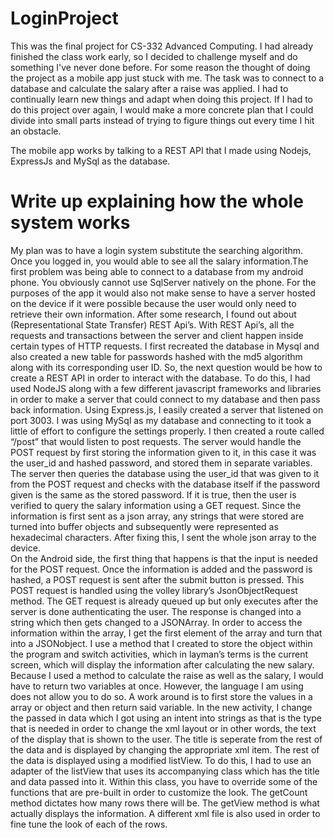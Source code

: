 
# LoginProject

This was the final project for CS-332 Advanced Computing. I had already finished the class work early, so I decided to challenge myself and do something I've never done before. For some reason the thought of doing the project as a mobile app just stuck with me. The task was to connect to a database and calculate the salary after a raise was applied. I had to continually learn new things and adapt when doing this project. If I had to do this project over again, I would make a more concrete plan that I could divide into small parts instead of trying to figure things out every time I hit an obstacle.





The mobile app works by talking to a REST API that I made using Nodejs, ExpressJs and MySql as the database.




# Write up explaining how the whole system works


My plan was to have a login system substitute the searching algorithm. Once you logged in, you would able to see all the salary information.The first problem was being able to connect to a database from my android phone. You obviously cannot use SqlServer natively on the phone. For the purposes of the app it would also not make sense to have a server hosted on the device if it were possible because the user would only need to retrieve their own information. After some research, I found out about (Representational State Transfer) REST Api’s. With REST Api’s, all the requests and transactions between the server and client happen inside certain types of HTTP requests. I first recreated the database in Mysql and also created a new table for passwords hashed with the md5 algorithm along with its corresponding user ID. So, the next question would be how to create a REST API in order to interact with the database.
    To do this, I had used NodeJS along with a few different javascript frameworks and libraries in order to make a server that could connect to my database and then pass back information. Using Express.js, I easily created a server that listened on port 3003. I was using MySql as my database and connecting to it took a little of effort to configure the settings properly. I then created a route called “/post” that would listen to post requests. The server would handle the POST request by first storing the information given to it, in this case it was the user_id and hashed password, and stored them in separate variables. The server then queries the database using the user_id that was given to it from the POST request and checks with the database itself if the password given is the same as the stored password. If it is true, then the user is verified to query the salary information using a GET request. Since the information is first sent as a json array, any strings that were stored are turned into buffer objects and subsequently were represented as hexadecimal characters. After fixing this, I sent the whole json array to the device.  
    On the Android side, the first thing that happens is that the input is needed for the POST request. Once the information is added and the password is hashed, a POST request is sent after the submit button is pressed. This POST request is handled using the volley library’s JsonObjectRequest method. The GET request is already queued up but only executes after the server is done authenticating the user. The response is changed into a string which then gets changed to a JSONArray. In order to access the information within the array, I get the first element of the array and turn that into a JSONobject. I use a method that I created to store the object within the program and switch activities, which in layman’s terms is the current screen, which will display the information after calculating the new salary. Because I used a method to calculate the raise as well as the salary, I would have to return two variables at once. However, the language I am using does not allow you to do so. A work around is to first store the values in a array or object and then return said variable.
    In the new activity, I change the passed in data which I got using an intent into strings as that is the type that is needed in order to change the xml layout or in other words, the text of the display that is shown to the user. The title is seperate from the rest of the data and is displayed by changing the appropriate xml item. The rest of the data is displayed using a modified listView. To do this, I had to use an adapter of the listView that uses its accompanying class which has the title and data passed into it. Within this class, you have to override some of the functions that are pre-built in order to customize the look. The getCount method dictates how many rows there will be. The getView method is what actually displays the information. A different xml file is also used in order to fine tune the look of each of the rows.
    


